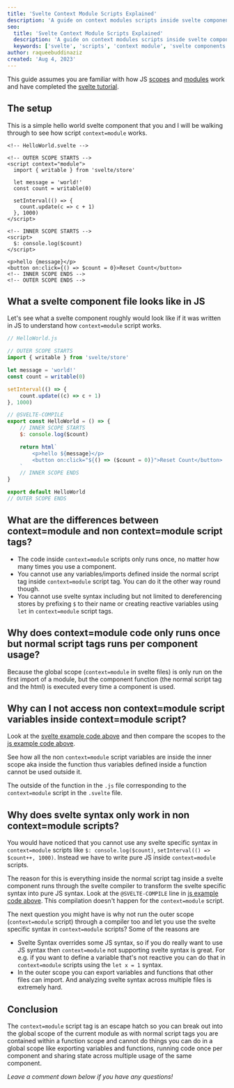 ```yaml
---
title: 'Svelte Context Module Scripts Explained'
description: 'A guide on context modules scripts inside svelte components and when to use them'
seo:
  title: 'Svelte Context Module Scripts Explained'
  description: 'A guide on context modules scripts inside svelte components and when to use them'
  keywords: ['svelte', 'scripts', 'context module', 'svelte components']
author: raqueebuddinaziz
created: 'Aug 4, 2023'
---
```


This guide assumes you are familiar with how JS <a href="https://developer.mozilla.org/en-US/docs/Glossary/Scope" target="_blank">scopes</a> and <a href="https://developer.mozilla.org/en-US/docs/Web/JavaScript/Guide/Modules" target="_blank">modules</a> work and have completed the <a href="https://learn.svelte.dev" target="_blank">svelte tutorial</a>.

## The setup

This is a simple hello world svelte component that you and I will be walking through to see how script `context=module` works.

<span id="code-example-1"></span>

```svelte
<!-- HelloWorld.svelte -->

<!-- OUTER SCOPE STARTS -->
<script context="module">
  import { writable } from 'svelte/store'

  let message = 'world!'
  const count = writable(0)

  setInterval(() => {
    count.update(c => c + 1)
  }, 1000)
</script>

<!-- INNER SCOPE STARTS -->
<script>
  $: console.log($count)
</script>

<p>hello {message}</p>
<button on:click={() => $count = 0}>Reset Count</button>
<!-- INNER SCOPE ENDS -->
<!-- OUTER SCOPE ENDS -->
```

## What a svelte component file looks like in JS

Let's see what a svelte component roughly would look like if it was written in JS to understand how `context=module` script works.

<span id="code-example-2"></span>

```js
// HelloWorld.js

// OUTER SCOPE STARTS
import { writable } from 'svelte/store'

let message = 'world!'
const count = writable(0)

setInterval(() => {
	count.update((c) => c + 1)
}, 1000)

// @SVELTE-COMPILE
export const HelloWorld = () => {
	// INNER SCOPE STARTS
	$: console.log($count)

	return html`
		<p>hello ${message}</p>
		<button on:click="${() => ($count = 0)}">Reset Count</button>
	`
	// INNER SCOPE ENDS
}

export default HelloWorld
// OUTER SCOPE ENDS
```

## What are the differences between context=module and non context=module script tags?

- The code inside `context=module` scripts only runs once, no matter how many times you use a component.
- You cannot use any variables/imports defined inside the normal script tag inside `context=module` script tag. You can do it the other way round though.
- You cannot use svelte syntax including but not limited to dereferencing stores by prefixing `$` to their name or creating reactive variables using `let` in `context=module` script tags.

## Why does context=module code only runs once but normal script tags runs per component usage?

Because the global scope (`context=module` in svelte files) is only run on the first import of a module, but the component function (the normal script tag and the html) is executed every time a component is used.

## Why can I not access non context=module script variables inside context=module script?

Look at the [svelte example code above](#code-example-1) and then compare the scopes to the [js example code above](#code-example-2).

See how all the non `context=module` script variables are inside the inner scope aka inside the function thus variables defined inside a function cannot be used outside it.

The outside of the function in the `.js` file corresponding to the `context=module` script in the `.svelte` file.

## Why does svelte syntax only work in non context=module scripts?

You would have noticed that you cannot use any svelte specific syntax in `context=module` scripts like `$: console.log($count)`, `setInterval(() => $count++, 1000)`.
Instead we have to write pure JS inside `context=module` scripts.

The reason for this is everything inside the normal script tag inside a svelte component runs through the svelte compiler to transform the svelte specific syntax into pure JS syntax.
Look at the `@SVELTE-COMPILE` line in [js example code above](#code-example-2). This compilation doesn't happen for the `context=module` script.

The next question you might have is why not run the outer scope (`context=module` script) through a compiler too and let you use the svelte specific syntax in `context=module` scripts? Some of the reasons are

- Svelte Syntax overrides some JS syntax, so if you do really want to use JS syntax then `context=module` not supporting svelte syntax is great.
  For e.g. if you want to define a variable that's not reactive you can do that in `context=module` scripts using the `let x = 1` syntax.
- In the outer scope you can export variables and functions that other files can import. And analyzing svelte syntax across multiple files is extremely hard.

## Conclusion

The `context=module` script tag is an escape hatch so you can break out into the global scope of the current module as with normal script tags you are contained within a function scope and cannot do things you can do in a global scope like exporting variables and functions, running code once per component and sharing state across multiple usage of the same component.

_Leave a comment down below if you have any questions!_
